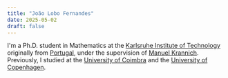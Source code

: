 ```yaml
---
title: "João Lobo Fernandes"
date: 2025-05-02
draft: false
---
```


I'm a Ph.D. student in Mathematics at the [Karlsruhe Institute of Technology](http://kit.edu/english/) originally from [Portugal](https://en.wikipedia.org/wiki/Portugal), under the supervision of [Manuel Krannich](https://manuelkrannich.github.io/). Previously, I studied at the [University of Coimbra](https://www.uc.pt/) and the [University of Copenhagen](https://www.ku.dk/en).
